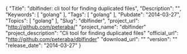 {
	"Title": "dblfinder: cli tool for finding duplicated files",
	"Description": "",
	"Keywords": [
		"golang"
	],
	"Tags": [
		"golang"
	],
	"Pubdate": "2014-03-27",
	"Topics": [
		"golang"
	],
	"Slug": "dblfinder",
    "project_url": "http://github.com/peteraba/"
    "project_name": "dblfinder"
    "project_description": "Cli tool for finding duplicated files"
    "official_url": "http://github.com/peteraba/dblfinder"
    "download_url": ""
    "version": ""
    "release_date": "2014-03-27"
}
